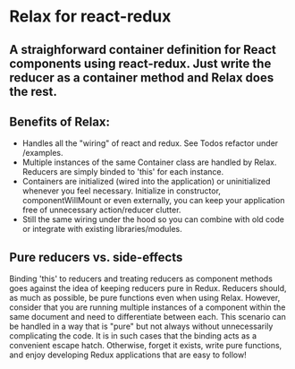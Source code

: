 # Relax for react-redux
A straighforward container definition for React components using react-redux.  Just write the reducer as a container method and Relax does the rest.
----

## Benefits of Relax:
* Handles all the "wiring" of react and redux.  See Todos refactor under /examples.
* Multiple instances of the same Container class are handled by Relax.  Reducers are simply binded to 'this' for each instance.
* Containers are initialized (wired into the application) or uninitialized whenever you feel necessary.  Initialize in constructor, componentWillMount or even externally, you can keep your application free of unnecessary action/reducer clutter.
* Still the same wiring under the hood so you can combine with old code or integrate with existing libraries/modules.

## Pure reducers vs. side-effects
Binding 'this' to reducers and treating reducers as component methods goes against the idea of keeping reducers pure in Redux.  Reducers should, as much as possible, be pure functions even when using Relax.  However, consider that you are running multiple instances of a component within the same document and need to differentiate between each.  This scenario can be handled in a way that is "pure" but not always without unnecessarily complicating the code.  It is in such cases that the binding acts as a convenient escape hatch.  Otherwise, forget it exists, write pure functions, and enjoy developing Redux applications that are easy to follow!
